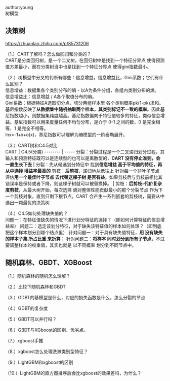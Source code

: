 
author:young<br>
树模型<br>

## 决策树
https://zhuanlan.zhihu.com/p/85731206<br>

（1.）CART了解吗？怎么做回归和分类的？<br>
CART是分类回归树，是一个二叉树。在回归树中是找到一个特征分界点 使得预测值方差最小，而在分类树当中也是找到一个特征分界点 使得gini指数最小。<br>

（2.）树模型中分叉的判断有哪些：信息增益，信息增益比，Gini系数；它们有什么区别？<br>
信息增益：数据集各个类别分布的熵 - 以A为条件分组，各组内类别分布的熵。<br>
信息增益比：信息增益 / A各个取值分布的熵。<br>
Gini系数：根据特征A选取切分点，切分两组样本里 各个类别概率pk(1-pk)求和。<br>
基尼指数反映了**从数据集中随机抽取两个样本，其类别标记不一致的概率**。因此基尼指数越小，则数据集纯度越高。基尼指数偏向于特征值较多的特征，类似信息增益。基尼指数可以用来度量任何不均匀分布，是介于 0-1 之间的数，0 是完全相等，1 是完全不相等。<br>
lnx=-1+x+o(x)，基尼指数可以理解为熵模型的一阶泰勒展开。<br>


（3.）CART树和C4.5对比<br>
CART     | C4.5(分类)
-------- | -----
分裂：分裂过程是一个二叉递归划分过程，其输入和预测特征既可以是连续型的也可以是离散型的，**CART 没有停止准则，会一直生长下去**  | 分裂：先从候选划分特征中 找到**信息增益 高于平均值的特征，再从中选择 增益率最高的**
剪枝：**后剪枝**，递归地从低往上 针对每一个非叶子节点 评估**用一个最佳叶子节点 去代替这棵子树 是否有益**。如果剪枝后与剪枝前相比其错误率是保持或者下降，则这棵子树就可以被替换掉。  | 剪枝：**后剪枝-代价复杂度剪枝**，从最大树开始，每次选择 熵对整体性能贡献最小的那个分裂节点 作为下一个剪枝对象，直到只剩下根节点。CART 会产生一系列嵌套的剪枝树，需要从中选出一颗最优的决策树



（4.）C4.5如何处理缺失值的？<br>
问题一：在特征值缺失的情况下进行划分特征的选择？（即如何计算特征的信息增益率）
问题二：选定该划分特征，对于缺失该特征值的样本如何处理？（即到底把这个样本划分到哪个结点里） 针对问题一：对于具有缺失值特征，**用 没有缺失的样本子集 所占比重 来折算**； 
针对问题二：**将样本 同时划分到所有子节点**，不过要调整样本的权重值，其实也就是 以不同概率 划分到不同节点中。


## 随机森林、GBDT、XGBoost
（1.）随机森林的随机怎么理解？<br>



（2.）比较下随机森林和GBDT<br>


（3.）GDBT的基模型是什么，对应的损失函数是什么，怎么分裂的节点<br>


（4.）GDBT的复杂度<br>


（5.）GBDT可以并行吗？<br>


（6.）GBDT与XGboost的区别、优劣点。<br>


（7.）xgboost手推<br>



（8.）xgboost怎么处理洗漱类别型特征？<br>




（9.）LightGBM和xgboost的区别<br>



（10.）LightGBM的直方图排序后会比xgboost的效果差吗，为什么？<br>










